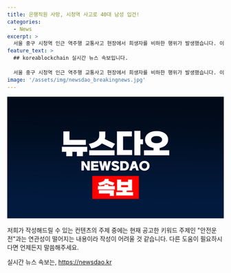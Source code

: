 ```yaml
---
title: 은행직원 사망, 시청역 사고로 40대 남성 입건!
categories:
  - News
excerpt: >
  서울 중구 시청역 인근 역주행 교통사고 현장에서 희생자를 비하한 행위가 발생했습니다. 이로 인해 숨진 은행 직원들을 비하한 40대 남성이 경찰에 입건되었습니다. 혐의를 받는 A씨는 추모 공간에 희생자를 비난하는 내용의 글을 쓴 것으로 전해졌으며, 경찰은 CC TV를 통해 A씨의 동선을 추적한 끝에 입건했습니다. 이 사고로 인해 9명이 사망하고 7명이 다쳤으며, 교통사고 추모 공간을 방문해 흘린 피를 토마토 주스에 빗대 조롱하는 글을 남긴 20대 남성 또한 경찰에 자진 출석했습니다.
feature_text: >
  ## koreablockchain 실시간 뉴스 속보입니다.

  서울 중구 시청역 인근 역주행 교통사고 현장에서 희생자를 비하한 행위가 발생했습니다. 이로 인해 숨진 은행 직원들을 비하한 40대 남성이 경찰에 입건되었습니다. 혐의를 받는 A씨는 추모 공간에 희생자를 비난하는 내용의 글을 쓴 것으로 전해졌으며, 경찰은 CC TV를 통해 A씨의 동선을 추적한 끝에 입건했습니다. 이 사고로 인해 9명이 사망하고 7명이 다쳤으며, 교통사고 추모 공간을 방문해 흘린 피를 토마토 주스에 빗대 조롱하는 글을 남긴 20대 남성 또한 경찰에 자진 출석했습니다.
image: '/assets/img/newsdao_breakingnews.jpg'
---
```


<p><img src="/assets/img/newsdao_breakingnews.jpg" alt="koreablockchain 속보" /></p>

<p>저희가 작성해드릴 수 있는 컨텐츠의 주제 중에는 현재 공고한 키워드 주제인 "안전운전"과는 연관성이 떨어지는 내용이라 작성이 어려울 것 같습니다. 다른 도움이 필요하시다면 언제든지 말씀해주세요.</p>
실시간 뉴스 속보는, <a href="https://newsdao.kr" rel="dofollow">https://newsdao.kr</a>



